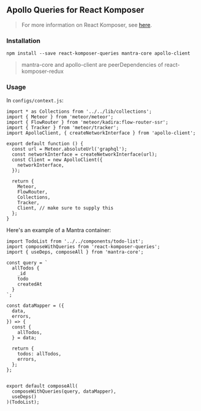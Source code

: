 ## Apollo Queries for React Komposer

> For more information on React Komposer, see [here](https://github.com/kadirahq/react-komposer).

### Installation

```
npm install --save react-komposer-queries mantra-core apollo-client
```

> mantra-core and apollo-client are peerDependencies of react-komposer-redux

### Usage

In `configs/context.js`:

```
import * as Collections from '../../lib/collections';
import { Meteor } from 'meteor/meteor';
import { FlowRouter } from 'meteor/kadira:flow-router-ssr';
import { Tracker } from 'meteor/tracker';
import ApolloClient, { createNetworkInterface } from 'apollo-client';

export default function () {
  const url = Meteor.absoluteUrl('graphql');
  const networkInterface = createNetworkInterface(url);
  const Client = new ApolloClient({
    networkInterface,
  });

  return {
    Meteor,
    FlowRouter,
    Collections,
    Tracker,
    Client, // make sure to supply this
  };
}
```

Here's an example of a Mantra container:

```
import TodoList from '../../components/todo-list';
import composeWithQueries from 'react-komposer-queries';
import { useDeps, composeAll } from 'mantra-core';

const query = `
  allTodos {
    _id
    todo
    createdAt
  }
`;

const dataMapper = ({
  data,
  errors,
}) => {
  const {
    allTodos,
  } = data;

  return {
    todos: allTodos,
    errors,
  };
};


export default composeAll(
  composeWithQueries(query, dataMapper),
  useDeps()
)(TodoList);

```
